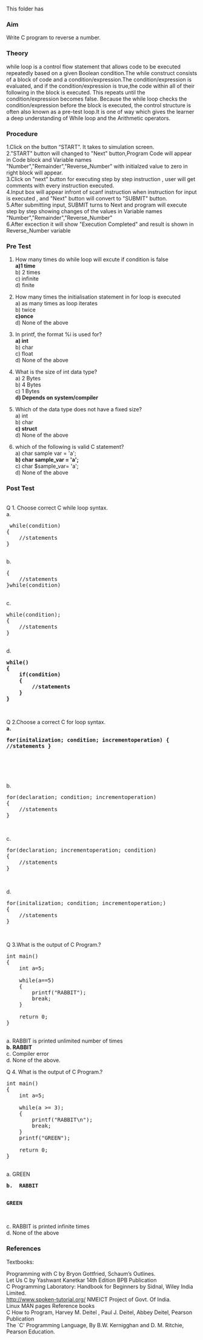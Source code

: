 This folder has 
### Aim
Write C program to reverse a number. 
### Theory
while loop is a control flow statement that allows code to be executed repeatedly based on a given Boolean condition.The while construct consists of a block of code and a condition/expression.The condition/expression is evaluated, and if the condition/expression is true,the code within all of their following in the block is executed. This repeats until the condition/expression becomes false. Because the while loop checks the condition/expression before the block is executed, the control structure is often also known as a pre-test loop.It is one of way which gives the learner a deep understanding of While loop and the Arithmetic operators.
### Procedure
1.Click on the button “START”. It takes to simulation screen.<br>
2."START" button will changed to "Next" button,Program Code will appear in Code block and Variable names "Number","Remainder","Reverse_Number" with initialzed value to zero in right block will appear.<br>
3.Click on "next" button for executing step by step instruction , user will get comments with every instruction executed.<br>
4.Input box will appear infront of scanf instruction when instruction for input is executed , and "Next" button will convert to "SUBMIT" button.<br>
5.After submitting input, SUBMIT turns to Next and program will execute step by step showing changes of the values in Variable names "Number","Remainder","Reverse_Number"<br>
6.After excection it will show "Execution Completed" and result is shown in Reverse_Number variable<br>

### Pre Test
1) How many times do while loop will excute if condition is false <br>
<b>a)1 time<br></b>
b) 2 times<br>
c) infinite<br>
d) finite<br>

2) How many times the initialisation statement in for loop is executed<br>
a) as many times as loop iterates<br>
b) twice<br>
<b>c)once<br></b>
d) None of the above<br>

3) In printf, the format %i is used for? <br>
<b>a) int</b><br>
b) char<br>
c) float<br>
d) None of the above<br>

4) What is the size of int data type?<br>
a) 2 Bytes<br>
b) 4 Bytes<br>
c) 1 Bytes<br>
<b>d) Depends on system/compiler </b><br>

5) Which of the data type does not have a fixed size?<br>
a) int<br>
b) char<br>
<b>c) struct</b><br>
d) None of the above<br>

6) which of the following is valid C statement?<br>
a) char sample var = 'a';<br>
<b>b) char sample_var = 'a';<br></b>
c) char $sample_var= 'a';<br>
d) None of the above<br>
### Post Test
<br>
Q 1. Choose correct C while loop syntax.<br>
a.<pre> while(condition)
{
    //statements
}
<br></pre>
b. 
<pre>{
    //statements
}while(condition)</pre><br>
c. 
<pre>while(condition);
{
    //statements
}</pre><br>
d. 
<b><pre>while()
{
    if(condition)
    {
        //statements
    }
}</pre></b><br>

Q 2.Choose a correct C for loop syntax.<br>
<b>a.<pre>for(initalization; condition; incrementoperation)
{
    //statements
}

<br></b></pre>
b. 
<pre>for(declaration; condition; incrementoperation)
{
    //statements
}
</pre><br>
c. 
<pre>for(declaration; incrementoperation; condition)
{
    //statements
}
</pre><br>
d. 
<pre>for(initalization; condition; incrementoperation;)
{
    //statements
}
</pre><br>

Q 3.What is the output of C Program.? 
<pre>int main()
{
    int a=5;
    
    while(a==5)    
    {
        printf("RABBIT");
        break;
    }
 
    return 0;
}</pre>
<br>
a. RABBIT is printed unlimited number of times<br>
<b>b. RABBIT<br></b>
c. Compiler error<br>
d. None of the above.<br>

Q 4. What is the output of C Program.? 
<pre>int main()
{
    int a=5;
    
    while(a >= 3);
    {
        printf("RABBIT\n");
        break;
    }
    printf("GREEN");
    
    return 0;
}</pre>
<br>
a. GREEN<br>
<b><pre>b.  RABBIT 
 
GREEN</pre>
<br></b>
c. RABBIT is printed infinite times<br>
d. None of the above<br>
### References
Textbooks:

Programming with C by Bryon Gottfried, Schaum’s Outlines.<br>
Let Us C by Yashwant Kanetkar 14th Edition BPB Publication<br>
C Programming Laboratory: Handbook for Beginners by Sidnal, Wiley India Limited.<br>
http://www.spoken-tutorial.org/ NMEICT Project of Govt. Of India.<br>
Linux MAN pages Reference books<br>
C How to Program, Harvey M. Deitel , Paul J. Deitel, Abbey Deitel, Pearson Publication<br>
The `C' Programming Language, By B.W. Kernigghan and D. M. Ritchie, Pearson Education.<br>

